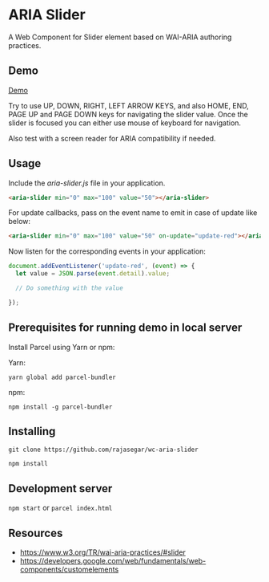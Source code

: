 # ARIA Slider
A Web Component for Slider element based on WAI-ARIA authoring practices.

## Demo
[Demo](https://rajasegar.github.io/wc-aria-slider)

Try to use UP, DOWN, RIGHT, LEFT ARROW KEYS, and also HOME, END, PAGE UP and PAGE DOWN keys
for navigating the slider value. Once the slider is focused you can either use mouse of keyboard for navigation.

Also test with a screen reader for ARIA compatibility if needed.


## Usage
Include the *aria-slider.js* file in your application.

```html
<aria-slider min="0" max="100" value="50"></aria-slider>
```

For update callbacks, pass on the event name to emit in case of update like below:

```html
<aria-slider min="0" max="100" value="50" on-update="update-red"></aria-slider>
```

Now listen for the corresponding events in your application:

```js
document.addEventListener('update-red', (event) => {
  let value = JSON.parse(event.detail).value;

  // Do something with the value

});


```


## Prerequisites for running demo in local server

Install Parcel using Yarn or npm:

Yarn:

` yarn global add parcel-bundler `

npm:

` npm install -g parcel-bundler `

## Installing
` git clone https://github.com/rajasegar/wc-aria-slider `

` npm install `


## Development server
`npm start`
or
`parcel index.html`

## Resources
- https://www.w3.org/TR/wai-aria-practices/#slider
- https://developers.google.com/web/fundamentals/web-components/customelements
